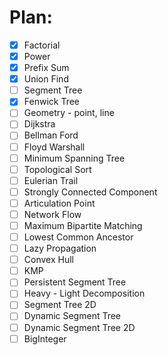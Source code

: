 # Plan:
- [X] Factorial
- [X] Power
- [X] Prefix Sum
- [X] Union Find
- [ ] Segment Tree
- [X] Fenwick Tree
- [ ] Geometry - point, line
- [ ] Dijkstra
- [ ] Bellman Ford
- [ ] Floyd Warshall
- [ ] Minimum Spanning Tree
- [ ] Topological Sort
- [ ] Eulerian Trail
- [ ] Strongly Connected Component
- [ ] Articulation Point
- [ ] Network Flow
- [ ] Maximum Bipartite Matching
- [ ] Lowest Common Ancestor
- [ ] Lazy Propagation
- [ ] Convex Hull
- [ ] KMP
- [ ] Persistent Segment Tree
- [ ] Heavy - Light Decomposition
- [ ] Segment Tree 2D
- [ ] Dynamic Segment Tree
- [ ] Dynamic Segment Tree 2D
- [ ] BigInteger
